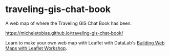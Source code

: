 # traveling-gis-chat-book
A web map of where the Traveling GIS Chat Book has been.

https://micheletobias.github.io/traveling-gis-chat-book/

Learn to make your own web map with Leaflet with DataLab's [Building Web Maps with Leaflet Workshop](https://ucdavisdatalab.github.io/workshop_web_maps/).
